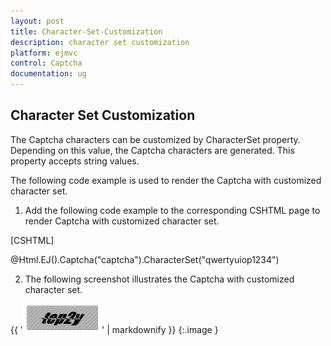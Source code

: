 ```yaml
---
layout: post
title: Character-Set-Customization
description: character set customization
platform: ejmvc
control: Captcha
documentation: ug
---
```


## Character Set Customization

The Captcha characters can be customized by CharacterSet property. Depending on this value, the Captcha characters are generated. This property accepts string values.

The following code example is used to render the Captcha with customized character set.

1. Add the following code example to the corresponding CSHTML page to render Captcha with customized character set.

[CSHTML]

@Html.EJ().Captcha("captcha").CharacterSet("qwertyuiop1234") 



2. The following screenshot illustrates the Captcha with customized character set. 

{{ '![](Character-Set-Customization_images/Character-Set-Customization_img1.png)' | markdownify }}
{:.image }


